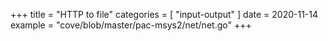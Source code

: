 +++
title = "HTTP to file"
categories = [ "input-output" ]
date = 2020-11-14
example = "cove/blob/master/pac-msys2/net/net.go"
+++
